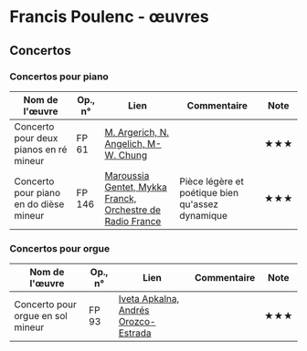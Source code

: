# Francis Poulenc - œuvres  

<!-- |Nom de l'œuvre| Op., n° | Lien | Commentaire | Note|
|--------------|---------|------|-------------|-----|
|              |         | [Interprète](youtube)|   |  ★| -->

<!-- ## Symphonies -->

## Concertos

### Concertos pour piano

|Nom de l'œuvre| Op., n° | Lien | Commentaire | Note|
|--------------|---------|------|-------------|-----|
|Concerto pour deux pianos en ré mineur|FP 61| [M. Argerich, N. Angelich, M-W. Chung](https://youtu.be/QPjXfU42gR0?t=26)|   | ★★★|
|Concerto pour piano en do dièse mineur|FP 146| [Maroussia Gentet, Mykka Franck, Orchestre de Radio France](https://youtu.be/6q0PDy86jHI?t=25)| Pièce légère et poétique bien qu'assez dynamique | ★★★|

<!-- ### Concertos pour violon -->
<!-- ### Concertos pour violoncelle -->
<!-- ### Concertos pour clarinette -->

### Concertos pour orgue

|Nom de l'œuvre| Op., n° | Lien | Commentaire | Note|
|--------------|---------|------|-------------|-----|
|Concerto pour orgue en sol mineur|FP 93| [Iveta Apkalna, Andrés Orozco-Estrada](https://youtu.be/HsFsBNAmCd0?t=54)|   | ★★★|

<!-- ## Instrument seul -->
<!-- ### Piano -->
<!-- ### Orgue -->
<!-- ### Violon -->
<!-- ### Violoncelle -->

<!-- ## Messes -->
<!-- ## Requiems -->